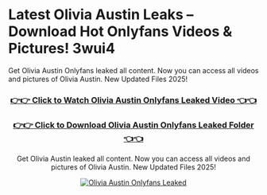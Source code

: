 # Latest Olivia Austin Leaks – Download Hot Onlyfans Videos & Pictures! 3wui4

Get Olivia Austin Onlyfans leaked all content. Now you can access all videos and pictures of Olivia Austin. New Updated Files 2025!  
<div align="center">
  
### [👉👉 Click to Watch Olivia Austin Onlyfans Leaked Video 👈👈](https://links2leaks.com/oliviaaustin)  
### [👉👉 Click to Download Olivia Austin Onlyfans Leaked Folder 👈👈](https://links2leaks.com/oliviaaustin)  

Get Olivia Austin leaked all content. Now you can access all videos and pictures of Olivia Austin. New Updated Files 2025!  

[![Olivia Austin Onlyfans Leaked](https://i.ibb.co/93hzkbrt/l2l.gif)](https://links2leaks.com/oliviaaustin)  

</div>
